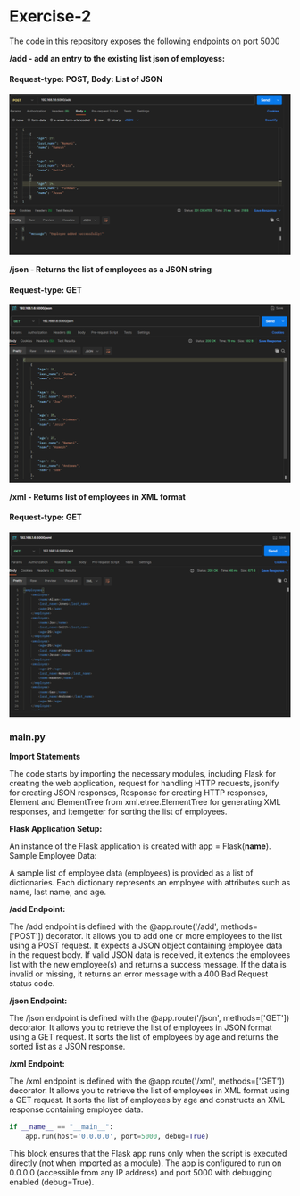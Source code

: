 # Exercise-2

The code in this repository exposes the following endpoints on port 5000

**/add   - add an entry to the existing list json of employess:** 
#### Request-type: POST, Body: List of JSON

![image info](./images/add.png)

**/json   - Returns the list of employees as a JSON string** 
#### Request-type: GET

![image info](./images/json.png)

**/xml    - Returns list of employees in XML format** 
#### Request-type: GET

![image info](./images/xml.png)


### main.py

**Import Statements**

The code starts by importing the necessary modules, including Flask for creating the web application, request for handling HTTP requests, jsonify for creating JSON responses, Response for creating HTTP responses, Element and ElementTree from xml.etree.ElementTree for generating XML responses, and itemgetter for sorting the list of employees.

**Flask Application Setup:**

An instance of the Flask application is created with app = Flask(__name__).
Sample Employee Data:

A sample list of employee data (employees) is provided as a list of dictionaries. Each dictionary represents an employee with attributes such as name, last name, and age.

**/add Endpoint:**

The /add endpoint is defined with the @app.route('/add', methods=['POST']) decorator. It allows you to add one or more employees to the list using a POST request.
It expects a JSON object containing employee data in the request body.
If valid JSON data is received, it extends the employees list with the new employee(s) and returns a success message.
If the data is invalid or missing, it returns an error message with a 400 Bad Request status code.

**/json Endpoint:**

The /json endpoint is defined with the @app.route('/json', methods=['GET']) decorator. It allows you to retrieve the list of employees in JSON format using a GET request.
It sorts the list of employees by age and returns the sorted list as a JSON response.

**/xml Endpoint:**

The /xml endpoint is defined with the @app.route('/xml', methods=['GET']) decorator. It allows you to retrieve the list of employees in XML format using a GET request.
It sorts the list of employees by age and constructs an XML response containing employee data.

```python
if __name__ == "__main__":
    app.run(host='0.0.0.0', port=5000, debug=True)
```

This block ensures that the Flask app runs only when the script is executed directly (not when imported as a module).
The app is configured to run on 0.0.0.0 (accessible from any IP address) and port 5000 with debugging enabled (debug=True).